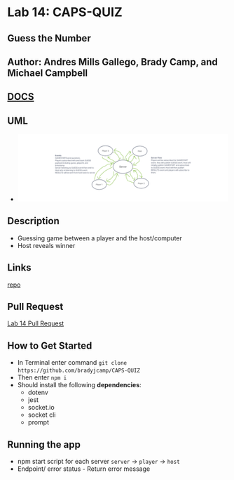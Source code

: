 # Lab 14: CAPS-QUIZ

## Guess the Number

## Author: Andres Mills Gallego, Brady Camp,  and Michael Campbell

## [DOCS](https://docs.google.com/document/d/1hxZNC_Fjokf0ingbO49E_2kyVhMUf0aB1sezNbNPzKI/edit?usp=sharing)

## UML

- ![UML](./assets/Lab-14-UML%20(2).png)

## Description

- Guessing game between a player and the host/computer
- Host reveals winner

## Links

[repo](https://github.com/bradyjcamp/CAPS-QUIZ)

## Pull Request

[Lab 14 Pull Request](https://github.com/bradyjcamp/CAPS-QUIZ/pull/2)

## How to Get Started

- In Terminal enter command `git clone https://github.com/bradyjcamp/CAPS-QUIZ`
- Then enter `npm i`
- Should install the following **dependencies**:
  - dotenv
  - jest
  - socket.io
  - socket cli
  - prompt

## Running the app

- npm start script for each server `server` -> `player` -> `host`
- Endpoint/ error status
      - Return error message

